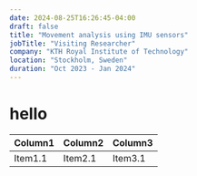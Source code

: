 ```yaml
---
date: 2024-08-25T16:26:45-04:00
draft: false
title: "Movement analysis using IMU sensors"
jobTitle: "Visiting Researcher"
company: "KTH Royal Institute of Technology"
location: "Stockholm, Sweden"
duration: "Oct 2023 - Jan 2024"
---
```

# hello

| Column1 | Column2 | Column3 |
| --------------- | --------------- | --------------- |
| Item1.1 | Item2.1 | Item3.1 |
